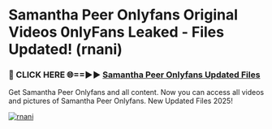 # Samantha Peer Onlyfans Original Videos 0nlyFans Leaked - Files Updated! (rnani)

<h3>🔴 CLICK HERE 🌐==►► <a href="https://tinyurl.com/2jnfzry5" rel="nofollow">Samantha Peer Onlyfans Updated Files</a></h3>

Get Samantha Peer Onlyfans and all content. Now you can access all videos and pictures of Samantha Peer Onlyfans. New Updated Files 2025!

[![rnani](https://i.imgur.com/GyGTBgg.gif)](https://tinyurl.com/2jnfzry5)
